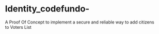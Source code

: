 # Identity_codefundo-
A Proof Of Concept to implement a secure and reliable way to add citizens to Voters List

